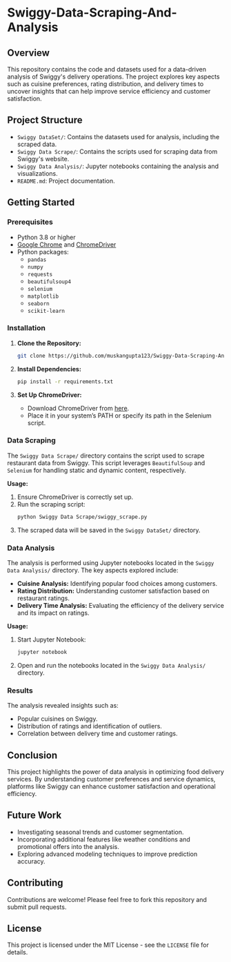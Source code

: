 # Swiggy-Data-Scraping-And-Analysis

## Overview
This repository contains the code and datasets used for a data-driven analysis of Swiggy's delivery operations. The project explores key aspects such as cuisine preferences, rating distribution, and delivery times to uncover insights that can help improve service efficiency and customer satisfaction.

## Project Structure
- `Swiggy DataSet/`: Contains the datasets used for analysis, including the scraped data.
- `Swiggy Data Scrape/`: Contains the scripts used for scraping data from Swiggy's website.
- `Swiggy Data Analysis/`: Jupyter notebooks containing the analysis and visualizations.
- `README.md`: Project documentation.

## Getting Started

### Prerequisites
- Python 3.8 or higher
- [Google Chrome](https://www.google.com/chrome/) and [ChromeDriver](https://sites.google.com/chromium.org/driver/)
- Python packages:
  - `pandas`
  - `numpy`
  - `requests`
  - `beautifulsoup4`
  - `selenium`
  - `matplotlib`
  - `seaborn`
  - `scikit-learn`

### Installation
1. **Clone the Repository:**
   ```bash
   git clone https://github.com/muskangupta123/Swiggy-Data-Scraping-And-Analysis.git
   ```

2. **Install Dependencies:**
   ```bash
   pip install -r requirements.txt
   ```

3. **Set Up ChromeDriver:**
   - Download ChromeDriver from [here](https://sites.google.com/chromium.org/driver/).
   - Place it in your system’s PATH or specify its path in the Selenium script.

### Data Scraping
The `Swiggy Data Scrape/` directory contains the script used to scrape restaurant data from Swiggy. This script leverages `BeautifulSoup` and `Selenium` for handling static and dynamic content, respectively.

**Usage:**
1. Ensure ChromeDriver is correctly set up.
2. Run the scraping script:
   ```bash
   python Swiggy Data Scrape/swiggy_scrape.py
   ```
3. The scraped data will be saved in the `Swiggy DataSet/` directory.

### Data Analysis
The analysis is performed using Jupyter notebooks located in the `Swiggy Data Analysis/` directory. The key aspects explored include:
- **Cuisine Analysis:** Identifying popular food choices among customers.
- **Rating Distribution:** Understanding customer satisfaction based on restaurant ratings.
- **Delivery Time Analysis:** Evaluating the efficiency of the delivery service and its impact on ratings.

**Usage:**
1. Start Jupyter Notebook:
   ```bash
   jupyter notebook
   ```
2. Open and run the notebooks located in the `Swiggy Data Analysis/` directory.

### Results
The analysis revealed insights such as:
- Popular cuisines on Swiggy.
- Distribution of ratings and identification of outliers.
- Correlation between delivery time and customer ratings.

## Conclusion
This project highlights the power of data analysis in optimizing food delivery services. By understanding customer preferences and service dynamics, platforms like Swiggy can enhance customer satisfaction and operational efficiency.

## Future Work
- Investigating seasonal trends and customer segmentation.
- Incorporating additional features like weather conditions and promotional offers into the analysis.
- Exploring advanced modeling techniques to improve prediction accuracy.

## Contributing
Contributions are welcome! Please feel free to fork this repository and submit pull requests.

## License
This project is licensed under the MIT License - see the `LICENSE` file for details.
